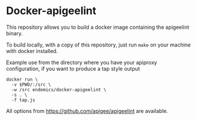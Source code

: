 # Docker-apigeelint

This repository allows you to build a docker image containing the apigeelint binary.

To build locally, with a copy of this repository, just run `make` on your machine with docker installed.

Example use from the directory where you have your apiproxy configuration, if you want to produce a tap style output
```
docker run \
  -v $PWD/:/src \
  -w /src endemics/docker-apigeelint \
  -s . \
  -f tap.js
```

All options from https://github.com/apigee/apigeelint are available.

